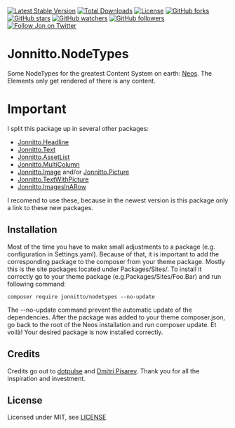 [![Latest Stable Version](https://poser.pugx.org/jonnitto/nodetypes/v/stable)](https://packagist.org/packages/jonnitto/nodetypes)
[![Total Downloads](https://poser.pugx.org/jonnitto/nodetypes/downloads)](https://packagist.org/packages/jonnitto/nodetypes)
[![License](https://poser.pugx.org/jonnitto/nodetypes/license)](https://packagist.org/packages/jonnitto/nodetypes)
[![GitHub forks](https://img.shields.io/github/forks/jonnitto/Jonnitto.NodeTypes.svg?style=social&label=Fork)](https://github.com/jonnitto/Jonnitto.NodeTypes/fork)
[![GitHub stars](https://img.shields.io/github/stars/jonnitto/Jonnitto.NodeTypes.svg?style=social&label=Stars)](https://github.com/jonnitto/Jonnitto.NodeTypes/stargazers)
[![GitHub watchers](https://img.shields.io/github/watchers/jonnitto/Jonnitto.NodeTypes.svg?style=social&label=Watch)](https://github.com/jonnitto/Jonnitto.NodeTypes/subscription)
[![GitHub followers](https://img.shields.io/github/followers/jonnitto.svg?style=social&label=Follow)](https://github.com/jonnitto/followers)
[![Follow Jon on Twitter](https://img.shields.io/twitter/follow/jonnitto.svg?style=social&label=Follow)](https://twitter.com/jonnitto)

# Jonnitto.NodeTypes

Some NodeTypes for the greatest Content System on earth: [Neos](https://www.neos.io). The Elements only get rendered of there is any content.

# Important

I split this package up in several other packages:

*   [Jonnitto.Headline](https://github.com/jonnitto/Jonnitto.Headline)
*   [Jonnitto.Text](https://github.com/jonnitto/Jonnitto.Text)
*   [Jonnitto.AssetList](https://github.com/jonnitto/Jonnitto.AssetList)
*   [Jonnitto.MultiColumn](https://github.com/jonnitto/Jonnitto.MultiColumn)
*   [Jonnitto.Image](https://github.com/jonnitto/Jonnitto.Image) and/or [Jonnitto.Picture](https://github.com/jonnitto/Jonnitto.Picture)
*   [Jonnitto.TextWithPicture](https://github.com/jonnitto/Jonnitto.TextWithPicture)
*   [Jonnitto.ImagesInARow](https://github.com/jonnitto/Jonnitto.ImagesInARow)

I recomend to use these, because in the newest version is this package only a link to these new packages.

## Installation

Most of the time you have to make small adjustments to a package (e.g. configuration in Settings.yaml). Because of that, it is important to add the corresponding package to the composer from your theme package. Mostly this is the site packages located under Packages/Sites/. To install it correctly go to your theme package (e.g.Packages/Sites/Foo.Bar) and run following command:

```
composer require jonnitto/nodetypes --no-update
```

The --no-update command prevent the automatic update of the dependencies. After the package was added to your theme composer.json, go back to the root of the Neos installation and run composer update. Et voilà! Your desired package is now installed correctly.

## Credits

Credits go out to [dotpulse](http://dotpulse.ch) and [Dmitri Pisarev](https://github.com/dimaip). Thank you for all the inspiration and investment.

## License

Licensed under MIT, see [LICENSE](LICENSE)
